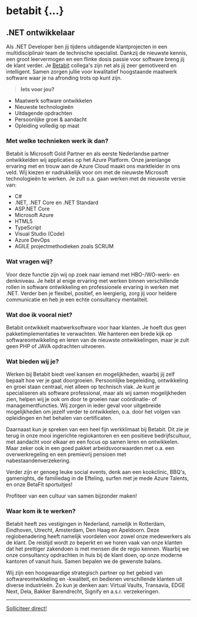 # betabit {...}

## .NET ontwikkelaar

Als .NET Developer ben jij tijdens uitdagende klantprojecten in een multidisciplinair team de technische specialist. Dankzij de nieuwste
kennis, een groot leervermogen en een flinke dosis passie voor software breng jij de klant verder. Je [Betabit](https://www.betabit.nl)
collega's zijn net als jij zeer gemotiveerd en intelligent. Samen zorgen jullie voor kwalitatief hoogstaande maatwerk software waar je na
afronding trots op kunt zijn.

> **Iets voor jou?**

- Maatwerk software ontwikkelen
- Nieuwste technologieën
- Uitdagende opdrachten
- Persoonlijke groei & aandacht
- Opleiding volledig op maat

### Met welke technieken werk ik dan?

Betabit is Microsoft Gold Partner en als eerste Nederlandse partner ontwikkelden wij applicaties op het Azure Platform. Onze jarenlange
ervaring met en trouw aan de Azure Cloud maakt ons marktleider in ons veld. Wij kiezen er nadrukkelijk voor om met de nieuwste Microsoft
technologieën te werken. Je zult o.a. gaan werken met de nieuwste versie van:

- C#
- .NET, .NET Core en .NET Standard
- ASP.NET Core
- Microsoft Azure
- HTML5
- TypeScript
- Visual Studio (Code)
- Azure DevOps
- AGILE projectmethodieken zoals SCRUM

### Wat vragen wij?

Voor deze functie zijn wij op zoek naar iemand met HBO-/WO-werk- en denkniveau. Je hebt al enige ervaring met werken binnen verschillende
rollen in software ontwikkeling en professionele ervaring in werken met .NET. Verder ben je flexibel, positief, en leergierig, zorg jij
voor heldere communicatie en heb je een echte consultancy mentaliteit.

### Wat doe ik vooral niet?

Betabit ontwikkelt maatwerksoftware voor haar klanten. Je hoeft dus geen pakketimplementaties te verwachten. We hanteren een brede kijk op
softwareontwikkeling en leren van de nieuwste ontwikkelingen, maar je zult geen PHP of JAVA opdrachten uitvoeren.

### Wat bieden wij je?

Werken bij Betabit biedt veel kansen en mogelijkheden, waarbij jij zelf bepaalt hoe ver je gaat doorgroeien. Persoonlijke begeleiding,
ontwikkeling en groei staan centraal, niet alleen op technisch vlak. Je kunt je specialiseren als software professional, maar als wij samen
mogelijkheden zien, helpen wij je ook om door te groeien naar coördinatie- of managementfuncties. Wij zorgen in ieder geval voor
uitgebreide mogelijkheden om jezelf verder te ontwikkelen, o.a. door het volgen van opleidingen en het behalen van certificaten.

Daarnaast kun je spreken van een heel fijn werkklimaat bij Betabit. Dit zie je terug in onze mooi ingerichte regiokantoren en een positieve
bedrijfscultuur, met aandacht voor elkaar en een focus op samen leren en ontwikkelen. Maar zeker ook in een goed pakket arbeidsvoorwaarden
met o.a. een overwerkregeling en een premievrij pensioen met nabestaandenverzekering.

Verder zijn er genoeg leuke social events, denk aan een kookclinic, BBQ's, gamenights, de familiedag in de Efteling, surfen met je mede
Azure Talents, en onze BetaFit sportuitjes!

Profiteer van een cultuur van samen bijzonder maken!

### Waar kom ik te werken?

Betabit heeft zes vestigingen in Nederland, namelijk in Rotterdam, Eindhoven, Utrecht, Amsterdam, Den Haag en Apeldoorn. Deze
regiobenadering heeft namelijk voordelen voor zowel onze medewerkers als de klant. De reistijd wordt zo beperkt en we horen vaak van onze
klanten dat het prettiger zakendoen is met mensen die de regio kennen. Waarbij we onze consultancy opdrachten in huis bij de klant doen, op
onze moderne kantoren of vanuit huis. Samen bepalen we de gewenste balans.

Wij zijn een hoogwaardige strategisch partner op het gebied van softwareontwikkeling en -kwaliteit, en bedienen verschillende klanten uit
diverse industrieën. Zo kun je denken aan: Virtual Vaults, Transavia, EDGE Next, Dela, Bakker Barendrecht, Signify en a.s.r. verzekeringen.

---
[Solliciteer direct!](https://www.betabit.nl/vacatures/net-ontwikkelaar#solliciteer-direct)
